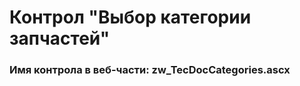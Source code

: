 ﻿---
description: 2.4.10.0
---
# Контрол "Выбор категории запчастей"
### Имя контрола в веб-части: zw_TecDocCategories.ascx

